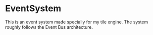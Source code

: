 # EventSystem
This is an event system made specially for my tile engine. The system roughly follows the Event Bus architecture.
